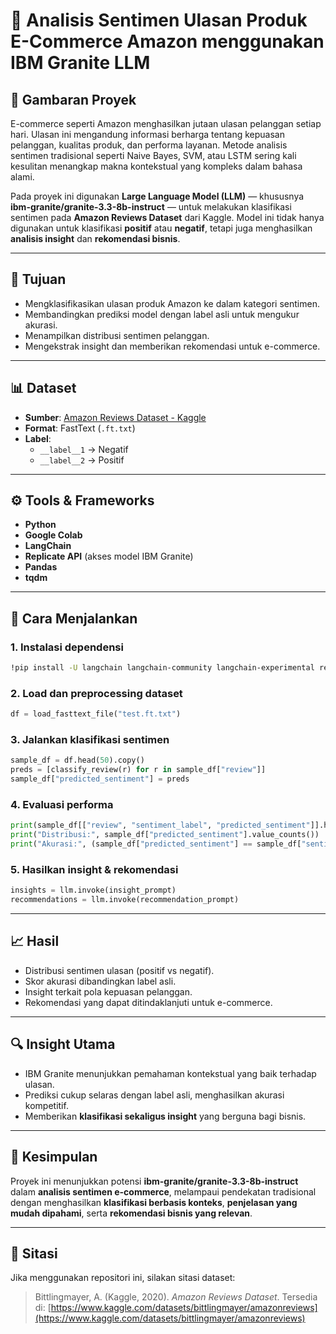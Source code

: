 # 📌 Analisis Sentimen Ulasan Produk E-Commerce Amazon menggunakan IBM Granite LLM  

## 📖 Gambaran Proyek  
E-commerce seperti Amazon menghasilkan jutaan ulasan pelanggan setiap hari. Ulasan ini mengandung informasi berharga tentang kepuasan pelanggan, kualitas produk, dan performa layanan. Metode analisis sentimen tradisional seperti Naive Bayes, SVM, atau LSTM sering kali kesulitan menangkap makna kontekstual yang kompleks dalam bahasa alami.  

Pada proyek ini digunakan **Large Language Model (LLM)** — khususnya **ibm-granite/granite-3.3-8b-instruct** — untuk melakukan klasifikasi sentimen pada **Amazon Reviews Dataset** dari Kaggle. Model ini tidak hanya digunakan untuk klasifikasi **positif** atau **negatif**, tetapi juga menghasilkan **analisis insight** dan **rekomendasi bisnis**.  

---

## 🎯 Tujuan  
- Mengklasifikasikan ulasan produk Amazon ke dalam kategori sentimen.  
- Membandingkan prediksi model dengan label asli untuk mengukur akurasi.  
- Menampilkan distribusi sentimen pelanggan.  
- Mengekstrak insight dan memberikan rekomendasi untuk e-commerce.  

---

## 📊 Dataset  
- **Sumber**: [Amazon Reviews Dataset - Kaggle](https://www.kaggle.com/datasets/bittlingmayer/amazonreviews)  
- **Format**: FastText (`.ft.txt`)  
- **Label**:  
  - `__label__1` → Negatif  
  - `__label__2` → Positif  

---

## ⚙️ Tools & Frameworks  
- **Python**  
- **Google Colab**  
- **LangChain**  
- **Replicate API** (akses model IBM Granite)  
- **Pandas**  
- **tqdm**  

---

## 🚀 Cara Menjalankan  

### 1. Instalasi dependensi  
```bash
!pip install -U langchain langchain-community langchain-experimental replicate pandas tqdm
```

### 2. Load dan preprocessing dataset  
```python
df = load_fasttext_file("test.ft.txt")
```

### 3. Jalankan klasifikasi sentimen  
```python
sample_df = df.head(50).copy()
preds = [classify_review(r) for r in sample_df["review"]]
sample_df["predicted_sentiment"] = preds
```

### 4. Evaluasi performa  
```python
print(sample_df[["review", "sentiment_label", "predicted_sentiment"]].head(10))
print("Distribusi:", sample_df["predicted_sentiment"].value_counts())
print("Akurasi:", (sample_df["predicted_sentiment"] == sample_df["sentiment_label"]).mean())
```

### 5. Hasilkan insight & rekomendasi  
```python
insights = llm.invoke(insight_prompt)
recommendations = llm.invoke(recommendation_prompt)
```

---

## 📈 Hasil  
- Distribusi sentimen ulasan (positif vs negatif).  
- Skor akurasi dibandingkan label asli.  
- Insight terkait pola kepuasan pelanggan.  
- Rekomendasi yang dapat ditindaklanjuti untuk e-commerce.  

---

## 🔍 Insight Utama  
- IBM Granite menunjukkan pemahaman kontekstual yang baik terhadap ulasan.  
- Prediksi cukup selaras dengan label asli, menghasilkan akurasi kompetitif.  
- Memberikan **klasifikasi sekaligus insight** yang berguna bagi bisnis.  

---

## 📢 Kesimpulan  
Proyek ini menunjukkan potensi **ibm-granite/granite-3.3-8b-instruct** dalam **analisis sentimen e-commerce**, melampaui pendekatan tradisional dengan menghasilkan **klasifikasi berbasis konteks**, **penjelasan yang mudah dipahami**, serta **rekomendasi bisnis yang relevan**.  

---

## 📌 Sitasi  
Jika menggunakan repositori ini, silakan sitasi dataset:  
> Bittlingmayer, A. (Kaggle, 2020). *Amazon Reviews Dataset*. Tersedia di: [https://www.kaggle.com/datasets/bittlingmayer/amazonreviews](https://www.kaggle.com/datasets/bittlingmayer/amazonreviews)  
